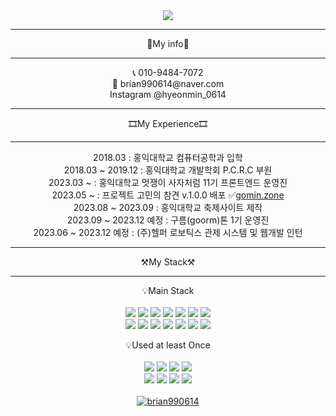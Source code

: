 <div align="center">
<img src="https://capsule-render.vercel.app/api?type=waving&color=0:00FFFF,100:0055FF&height=300&section=header&text=Welcome&fontSize=90&desc=Hyeonmin's%20Github%20Profile&animation=fadeIn&descAlign=65&descAlignY=65&stroke=ffffff" />

-------------------------------------------------------------------------------------------------------------------------------------------------------------------------------------

📑My info📑

-------------------------------------------------------------------------------------------------------------------------------------------------------------------------------------

<div>📞 010-9484-7072</div>
<div>💌  brian990614@naver.com</div>
<div><span>Instagram</span> @hyeonmin_0614</div>

-------------------------------------------------------------------------------------------------------------------------------------------------------------------------------------

🎞My Experience🎞

-------------------------------------------------------------------------------------------------------------------------------------------------------------------------------------

<div>2018.03 : 홍익대학교 컴퓨터공학과 입학</div>
<div>2018.03 ~ 2019.12 : 홍익대학교 개발학회 P.C.R.C 부원</div>
<div>2023.03 ~ : 홍익대학교 멋쟁이 사자처럼 11기 프론트엔드 운영진</div>
<div>2023.05 ~ : 프로젝트 고민의 참견 v.1.0.0 배포 ✅<a href='https://gomin.zone/'>gomin.zone</a></div>
<div>2023.08 ~ 2023.09 : 홍익대학교 축제사이트 제작</div>
<div>2023.09 ~ 2023.12 예정 : 구름(goorm)톤 1기 운영진</div>
<div>2023.06 ~ 2023.12 예정 : (주)헬퍼 로보틱스 관제 시스템 및 웹개발 인턴</div>

-------------------------------------------------------------------------------------------------------------------------------------------------------------------------------------

⚒️My Stack⚒️

-------------------------------------------------------------------------------------------------------------------------------------------------------------------------------------

💡Main Stack
</br></br>
   <img src="https://img.shields.io/badge/HTML-E34F26?style=flat&logo=HTML5&logoColor=white"/>
   <img src="https://img.shields.io/badge/CSS-1572B6?style=flat&logo=css3&logoColor=white"/>
   <img src="https://img.shields.io/badge/JavaScript-F7DF1E?style=flat&logo=JavaScript&logoColor=white"/>
   <img src="https://img.shields.io/badge/TypeScript-3178C6?style=flat&logo=TypeScript&logoColor=white"/>
   <img src="https://img.shields.io/badge/React-61DAFB?style=flat&logo=React&logoColor=white"/>
   <img src="https://img.shields.io/badge/Python-3776AB?style=flat&logo=Python&logoColor=white"/>
   <img src="https://img.shields.io/badge/styled components-DB7093?style=flat-square&logo=styled-components&logoColor=white"/>
   </br>
   <img src="https://img.shields.io/badge/Git-F05032?style=flat&logo=Git&logoColor=white"/>
   <img src="https://img.shields.io/badge/Github-181717?style=flat&logo=Github&logoColor=white"/>
   <img src="https://img.shields.io/badge/Slack-4A154B?style=flat&logo=Slack&logoColor=white"/>
   <img src="https://img.shields.io/badge/Notion-000000?style=flat&logo=Notion&logoColor=white"/>
   <img src="https://img.shields.io/badge/Docker-2496ED?style=flat&logo=Docker&logoColor=white"/>
   <img src="https://img.shields.io/badge/VSCode-007ACC?style=flat&logo=VisualStudioCode&logoColor=white"/>
   <img src="https://img.shields.io/badge/AWS-232F3E?style=flat&logo=AmazonAws&logoColor=white"/>

💡Used at least Once
</br></br>
   <img src="https://img.shields.io/badge/Spring-6DB33F?style=flat&logo=Spring&logoColor=white"/>
   <img src="https://img.shields.io/badge/Spring Boot-6DB33F?style=flat&logo=SpringBoot&logoColor=white"/>
   <img src="https://img.shields.io/badge/NodeJS-339933?style=flat&logo=NodeDotJs&logoColor=white"/>
   <img src="https://img.shields.io/badge/PostgreSQL-4169E1?style=flat&logo=PostgreSQL&logoColor=white"/>
   </br>
   <img src="https://img.shields.io/badge/MongoDB-47A248?style=flat&logo=MongoDB&logoColor=white"/>
   <img src="https://img.shields.io/badge/NextJS-000000?style=flat&logo=NextJS&logoColor=white"/>
   <img src="https://img.shields.io/badge/C++-00599C?style=flat&logo=Cplusplus&logoColor=white"/>
   <img src="https://img.shields.io/badge/C-A8B9CC?style=flat&logo=C&logoColor=white"/>
</br></br>
   [![brian990614](http://mazassumnida.wtf/api/v2/generate_badge?boj=brian990614)](https://solved.ac/brian990614)
</div>
